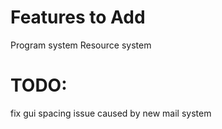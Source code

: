 # Features to Add
Program system
Resource system

# TODO:
fix gui spacing issue caused by new mail system
